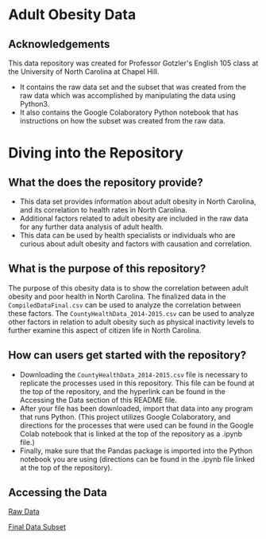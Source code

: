 # Adult Obesity Data
## Acknowledgements
This data repository was created for Professor Gotzler's English 105 class at the University of North Carolina at Chapel Hill.
* It contains the raw data set and the subset that was created from the raw data which was accomplished by manipulating the data using Python3.
* It also contains the Google Colaboratory Python notebook that has instructions on how the subset was created from the raw data.

# Diving into the Repository
## What the does the repository provide?
* This data set provides information about adult obesity in North Carolina, and its correlation to health rates in North Carolina. 
* Additional factors related to adult obesity are included in the raw data for any further data analysis of adult health.
* This data can be used by health specialists or individuals who are curious about adult obesity and factors with causation and correlation. 

## What is the purpose of this repository? 
The purpose of this obesity data is to show the correlation between adult obesity and poor health in North Carolina. The finalized data in the ```CompiledDataFinal.csv``` can be used to analyze the correlation between these factors. The ```CountyHealthData_2014-2015.csv``` can be used to analyze other factors in relation to adult obesity such as physical inactivity levels to further examine this aspect of citizen life in North Carolina. 

## How can users get started with the repository?
* Downloading the ```CountyHealthData_2014-2015.csv``` file is necessary to replicate the processes used in this repository. This file can be found at the top of the repository, and the hyperlink can be found in the Accessing the Data section of this README file.
* After your file has been downloaded, import that data into any program that runs Python. (This project utilizes Google Colaboratory, and directions for the processes that were used can be found in the Google Colab notebook that is linked at the top of the repository as a .ipynb file.)
* Finally, make sure that the Pandas package is imported into the Python notebook you are using (directions can be found in the .ipynb file linked at the top of the repository). 

## Accessing the Data
[Raw Data](https://github.com/ahibbeler/obesity-health-data/blob/main/CountyHealthData_2014-2015.csv) 

[Final Data Subset](https://github.com/ahibbeler/obesity-health-data/blob/main/CompiledDataFinal.csv) 
